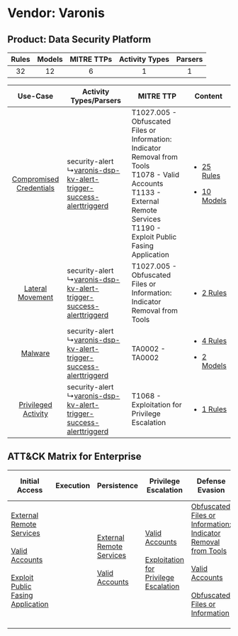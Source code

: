 Vendor: Varonis
===============
Product: Data Security Platform
-------------------------------
| Rules | Models | MITRE TTPs | Activity Types | Parsers |
|:-----:|:------:|:----------:|:--------------:|:-------:|
|  32   |   12   |     6      |       1        |    1    |

|    Use-Case    | Activity Types/Parsers    | MITRE TTP    | Content    |
|:----:| ---- | ---- | ---- |
| [Compromised Credentials](../../../UseCases/uc_compromised_credentials.md) |  security-alert<br> ↳[varonis-dsp-kv-alert-trigger-success-alerttriggerd](Ps/pC_varonisdspkvalerttriggersuccessalerttriggerd.md)<br> | T1027.005 - Obfuscated Files or Information: Indicator Removal from Tools<br>T1078 - Valid Accounts<br>T1133 - External Remote Services<br>T1190 - Exploit Public Fasing Application<br> | [<ul><li>25 Rules</li></ul><ul><li>10 Models</li></ul>](RM/r_m_varonis_data_security_platform_Compromised_Credentials.md) |
|        [Lateral Movement](../../../UseCases/uc_lateral_movement.md)        |  security-alert<br> ↳[varonis-dsp-kv-alert-trigger-success-alerttriggerd](Ps/pC_varonisdspkvalerttriggersuccessalerttriggerd.md)<br> | T1027.005 - Obfuscated Files or Information: Indicator Removal from Tools<br>    | [<ul><li>2 Rules</li></ul>](RM/r_m_varonis_data_security_platform_Lateral_Movement.md)    |
|    [Malware](../../../UseCases/uc_malware.md)    |  security-alert<br> ↳[varonis-dsp-kv-alert-trigger-success-alerttriggerd](Ps/pC_varonisdspkvalerttriggersuccessalerttriggerd.md)<br> | TA0002 - TA0002<br>    | [<ul><li>4 Rules</li></ul><ul><li>2 Models</li></ul>](RM/r_m_varonis_data_security_platform_Malware.md)    |
|     [Privileged Activity](../../../UseCases/uc_privileged_activity.md)     |  security-alert<br> ↳[varonis-dsp-kv-alert-trigger-success-alerttriggerd](Ps/pC_varonisdspkvalerttriggersuccessalerttriggerd.md)<br> | T1068 - Exploitation for Privilege Escalation<br>    | [<ul><li>1 Rules</li></ul>](RM/r_m_varonis_data_security_platform_Privileged_Activity.md)    |

ATT&CK Matrix for Enterprise
----------------------------
| Initial Access                                                                                                                                                                                                                         | Execution | Persistence                                                                                                                                      | Privilege Escalation                                                                                                                                          | Defense Evasion                                                                                                                                                                                                                                                               | Credential Access | Discovery | Lateral Movement | Collection | Command and Control | Exfiltration | Impact |
| -------------------------------------------------------------------------------------------------------------------------------------------------------------------------------------------------------------------------------------- | --------- | ------------------------------------------------------------------------------------------------------------------------------------------------ | ------------------------------------------------------------------------------------------------------------------------------------------------------------- | ----------------------------------------------------------------------------------------------------------------------------------------------------------------------------------------------------------------------------------------------------------------------------- | ----------------- | --------- | ---------------- | ---------- | ------------------- | ------------ | ------ |
| [External Remote Services](https://attack.mitre.org/techniques/T1133)<br><br>[Valid Accounts](https://attack.mitre.org/techniques/T1078)<br><br>[Exploit Public Fasing Application](https://attack.mitre.org/techniques/T1190)<br><br> |           | [External Remote Services](https://attack.mitre.org/techniques/T1133)<br><br>[Valid Accounts](https://attack.mitre.org/techniques/T1078)<br><br> | [Valid Accounts](https://attack.mitre.org/techniques/T1078)<br><br>[Exploitation for Privilege Escalation](https://attack.mitre.org/techniques/T1068)<br><br> | [Obfuscated Files or Information: Indicator Removal from Tools](https://attack.mitre.org/techniques/T1027/005)<br><br>[Valid Accounts](https://attack.mitre.org/techniques/T1078)<br><br>[Obfuscated Files or Information](https://attack.mitre.org/techniques/T1027)<br><br> |                   |           |                  |            |                     |              |        |